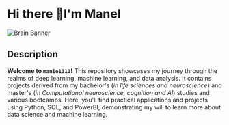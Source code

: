 # Hi there 👋I'm Manel

![Brain Banner](https://cdn.pixabay.com/photo/2022/12/08/06/39/artificial-7642628_1280.png)


## Description

**Welcome to `manie1313`!**
This repository showcases my journey through the realms of deep learning, machine learning, and data analysis. 
It contains projects derived from my bachelor's (*in life sciences and neuroscience*) and
master's (*in Computational neuroscience, cognition and AI*) studies and various bootcamps. 
Here, you'll find practical applications and projects using Python, SQL, and PowerBI, demonstrating my will to learn more about data science and machine learning.



<!--
**manie1313/manie1313** is a ✨ _special_ ✨ repository because its `README.md` (this file) appears on your GitHub profile.

Here are some ideas to get you started:

- 🔭 I’m currently working on ...
- 🌱 I’m currently learning ...
- 👯 I’m looking to collaborate on ...
- 🤔 I’m looking for help with ...
- 💬 Ask me about ...
- 📫 How to reach me: ...
- 😄 Pronouns: ...
- ⚡ Fun fact: ...
-->
